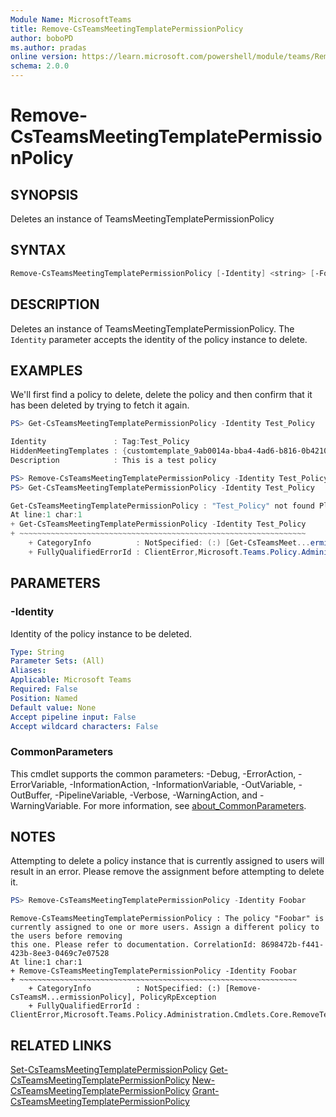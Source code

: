 ```yaml
---
Module Name: MicrosoftTeams
title: Remove-CsTeamsMeetingTemplatePermissionPolicy
author: boboPD
ms.author: pradas
online version: https://learn.microsoft.com/powershell/module/teams/Remove-CsTeamsMeetingTemplatePermissionPolicy
schema: 2.0.0
---
```


# Remove-CsTeamsMeetingTemplatePermissionPolicy

## SYNOPSIS
Deletes an instance of TeamsMeetingTemplatePermissionPolicy

## SYNTAX

```powershell
Remove-CsTeamsMeetingTemplatePermissionPolicy [-Identity] <string> [-Force] [-WhatIf] [-Confirm]  [<CommonParameters>]
```

## DESCRIPTION
Deletes an instance of TeamsMeetingTemplatePermissionPolicy. The `Identity` parameter accepts the identity of the policy instance to delete.

## EXAMPLES
We'll first find a policy to delete, delete the policy and then confirm that it has been deleted by trying to fetch it again.

```powershell
PS> Get-CsTeamsMeetingTemplatePermissionPolicy -Identity Test_Policy

Identity               : Tag:Test_Policy
HiddenMeetingTemplates : {customtemplate_9ab0014a-bba4-4ad6-b816-0b42104b5056, firstparty_e514e598-fba6-4e1f-b8b3-138dd3bca748}
Description            : This is a test policy

PS> Remove-CsTeamsMeetingTemplatePermissionPolicy -Identity Test_Policy
PS> Get-CsTeamsMeetingTemplatePermissionPolicy -Identity Test_Policy

Get-CsTeamsMeetingTemplatePermissionPolicy : "Test_Policy" not found Please check your request parameters. CorrelationId: c2738e06-0171-4da2-a0ae-e7e99b7c70e3
At line:1 char:1
+ Get-CsTeamsMeetingTemplatePermissionPolicy -Identity Test_Policy
+ ~~~~~~~~~~~~~~~~~~~~~~~~~~~~~~~~~~~~~~~~~~~~~~~~~~~~~~~~~~~~~~~~
    + CategoryInfo          : NotSpecified: (:) [Get-CsTeamsMeet...ermissionPolicy], PolicyRpException
    + FullyQualifiedErrorId : ClientError,Microsoft.Teams.Policy.Administration.Cmdlets.Core.GetTeamsMeetingTemplatePermissionPolicyCmdlet
```

## PARAMETERS

### -Identity

Identity of the policy instance to be deleted.

```yaml
Type: String
Parameter Sets: (All)
Aliases:
Applicable: Microsoft Teams
Required: False
Position: Named
Default value: None
Accept pipeline input: False
Accept wildcard characters: False
```

### CommonParameters
This cmdlet supports the common parameters: -Debug, -ErrorAction, -ErrorVariable, -InformationAction, -InformationVariable, -OutVariable, -OutBuffer, -PipelineVariable, -Verbose, -WarningAction, and -WarningVariable. For more information, see [about_CommonParameters](https://go.microsoft.com/fwlink/?LinkID=113216).

## NOTES

Attempting to delete a policy instance that is currently assigned to users will result in an error. Please remove the assignment before attempting to delete it.

```powershell
PS> Remove-CsTeamsMeetingTemplatePermissionPolicy -Identity Foobar
```

```output
Remove-CsTeamsMeetingTemplatePermissionPolicy : The policy "Foobar" is currently assigned to one or more users. Assign a different policy to the users before removing
this one. Please refer to documentation. CorrelationId: 8698472b-f441-423b-8ee3-0469c7e07528
At line:1 char:1
+ Remove-CsTeamsMeetingTemplatePermissionPolicy -Identity Foobar
+ ~~~~~~~~~~~~~~~~~~~~~~~~~~~~~~~~~~~~~~~~~~~~~~~~~~~~~~~~~~~~~~
    + CategoryInfo          : NotSpecified: (:) [Remove-CsTeamsM...ermissionPolicy], PolicyRpException
    + FullyQualifiedErrorId : ClientError,Microsoft.Teams.Policy.Administration.Cmdlets.Core.RemoveTeamsMeetingTemplatePermissionPolicyCmdlet
```

## RELATED LINKS
[Set-CsTeamsMeetingTemplatePermissionPolicy](Set-CsTeamsMeetingTemplatePermissionPolicy.md)
[Get-CsTeamsMeetingTemplatePermissionPolicy](Get-CsTeamsMeetingTemplatePermissionPolicy.md)
[New-CsTeamsMeetingTemplatePermissionPolicy](New-CsTeamsMeetingTemplatePermissionPolicy.md)
[Grant-CsTeamsMeetingTemplatePermissionPolicy](Grant-CsTeamsMeetingTemplatePermissionPolicy.md)